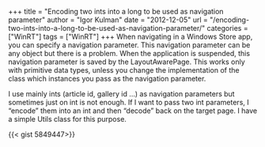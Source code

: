 +++
title = "Encoding two ints into a long to be used as navigation parameter"
author = "Igor Kulman"
date = "2012-12-05"
url = "/encoding-two-ints-into-a-long-to-be-used-as-navigation-parameter/"
categories = ["WinRT"]
tags = ["WinRT"]
+++
When navigating in a Windows Store app, you can specify a navigation parameter. This navigation parameter can be any object but there is a problem. When the application is suspended, this navigation parameter is saved by the LayoutAwarePage. This works only with primitive data types, unless you change the implementation of the class which instances you pass as the navigation parameter.

I use mainly ints (article id, gallery id &#8230;) as navigation parameters but sometimes just on int is not enough. If I want to pass two int parameters, I &#8220;encode&#8221; them into an int and then &#8220;decode&#8221; back on the target page. I have a simple Utils class for this purpose.

<!--more-->

{{< gist 5849447>}}

